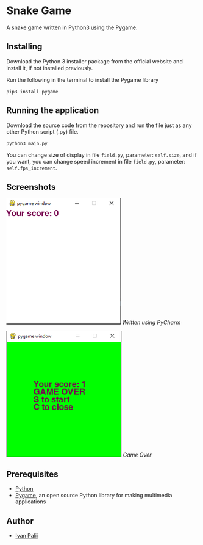 # Snake Game
A snake game written in Python3 using the Pygame.


## Installing
Download the Python 3 installer package from the official website and install it, if not installed previously.

Run the following in the terminal to install the Pygame library
```
pip3 install pygame
```


## Running the application
Download the source code from the repository and run the file just as any other Python script (.py) file.
```
python3 main.py
```

You can change size of display in file `field.py`, parameter: `self.size`, and if you want, you can change speed 
increment in file `field.py`, parameter: `self.fps_increment`.


## Screenshots

![Snake Game](https://github.com/iPaliy/Snake/blob/main/images/GameSnake.png)
*Written using PyCharm*

![Game over](https://github.com/iPaliy/Snake/blob/main/images/GameOverSnake.png)
*Game Over*




## Prerequisites
* [Python](https://www.python.org)
* [Pygame](https://www.pygame.org/wiki/GettingStarted), an open source Python library for making multimedia applications


## Author

* [Ivan Palii](https://github.com/iPaliy)

